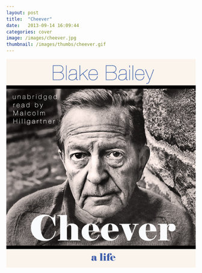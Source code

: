 ```yaml
---
layout: post
title:  "Cheever"
date:   2013-09-14 16:09:44
categories: cover
image: /images/cheever.jpg 
thumbnail: /images/thumbs/cheever.gif
---
```

![Cheever][image]

[image]: /images/cheever.jpg "Cheever"
